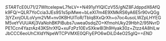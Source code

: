 $START$cE0U71/27WItceIepwL7feLV++N491ylYlQlCzV55/gNZ8FJdppdX6AfQk9FQ/+QLR7YoCcia3JEs9S1s5piMwe+bLeXI7m4E9XMkRS6yA6E5r90vQGg3jYZxnjOULoVym2VM+nv0KBHUlToR/Tblq8XxQrXh+o7oc4usoLWZpLHYEGM5veYVUUAKj3VaNohBKPiBubs7uwea0sdqZO+KfmohUky29Hbh2/95NvrDPE1Ccn4YazrAz43KShrXfQ+xuFzPz10EvSXkw8l3h9Hyak30z+Ztzz4A8hlLwJbCCC6eoUhCXldYNpeWTCPVMXE0QFlyEPO6wDiLD4eO25glQ==$END$